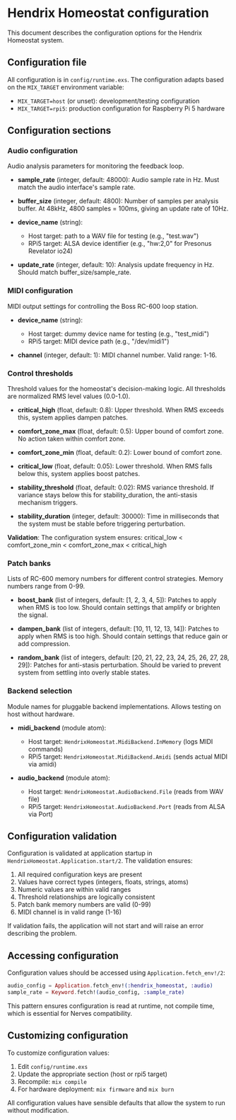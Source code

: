 # Hendrix Homeostat configuration

This document describes the configuration options for the Hendrix Homeostat system.

## Configuration file

All configuration is in `config/runtime.exs`. The configuration adapts based on the `MIX_TARGET` environment variable:

- `MIX_TARGET=host` (or unset): development/testing configuration
- `MIX_TARGET=rpi5`: production configuration for Raspberry Pi 5 hardware

## Configuration sections

### Audio configuration

Audio analysis parameters for monitoring the feedback loop.

- **sample_rate** (integer, default: 48000): Audio sample rate in Hz. Must match the audio interface's sample rate.

- **buffer_size** (integer, default: 4800): Number of samples per analysis buffer. At 48kHz, 4800 samples = 100ms, giving an update rate of 10Hz.

- **device_name** (string):
  - Host target: path to a WAV file for testing (e.g., "test.wav")
  - RPi5 target: ALSA device identifier (e.g., "hw:2,0" for Presonus Revelator io24)

- **update_rate** (integer, default: 10): Analysis update frequency in Hz. Should match buffer_size/sample_rate.

### MIDI configuration

MIDI output settings for controlling the Boss RC-600 loop station.

- **device_name** (string):
  - Host target: dummy device name for testing (e.g., "test_midi")
  - RPi5 target: MIDI device path (e.g., "/dev/midi1")

- **channel** (integer, default: 1): MIDI channel number. Valid range: 1-16.

### Control thresholds

Threshold values for the homeostat's decision-making logic. All thresholds are normalized RMS level values (0.0-1.0).

- **critical_high** (float, default: 0.8): Upper threshold. When RMS exceeds this, system applies dampen patches.

- **comfort_zone_max** (float, default: 0.5): Upper bound of comfort zone. No action taken within comfort zone.

- **comfort_zone_min** (float, default: 0.2): Lower bound of comfort zone.

- **critical_low** (float, default: 0.05): Lower threshold. When RMS falls below this, system applies boost patches.

- **stability_threshold** (float, default: 0.02): RMS variance threshold. If variance stays below this for stability_duration, the anti-stasis mechanism triggers.

- **stability_duration** (integer, default: 30000): Time in milliseconds that the system must be stable before triggering perturbation.

**Validation**: The configuration system ensures: critical_low < comfort_zone_min < comfort_zone_max < critical_high

### Patch banks

Lists of RC-600 memory numbers for different control strategies. Memory numbers range from 0-99.

- **boost_bank** (list of integers, default: [1, 2, 3, 4, 5]): Patches to apply when RMS is too low. Should contain settings that amplify or brighten the signal.

- **dampen_bank** (list of integers, default: [10, 11, 12, 13, 14]): Patches to apply when RMS is too high. Should contain settings that reduce gain or add compression.

- **random_bank** (list of integers, default: [20, 21, 22, 23, 24, 25, 26, 27, 28, 29]): Patches for anti-stasis perturbation. Should be varied to prevent system from settling into overly stable states.

### Backend selection

Module names for pluggable backend implementations. Allows testing on host without hardware.

- **midi_backend** (module atom):
  - Host target: `HendrixHomeostat.MidiBackend.InMemory` (logs MIDI commands)
  - RPi5 target: `HendrixHomeostat.MidiBackend.Amidi` (sends actual MIDI via amidi)

- **audio_backend** (module atom):
  - Host target: `HendrixHomeostat.AudioBackend.File` (reads from WAV file)
  - RPi5 target: `HendrixHomeostat.AudioBackend.Port` (reads from ALSA via Port)

## Configuration validation

Configuration is validated at application startup in `HendrixHomeostat.Application.start/2`. The validation ensures:

1. All required configuration keys are present
2. Values have correct types (integers, floats, strings, atoms)
3. Numeric values are within valid ranges
4. Threshold relationships are logically consistent
5. Patch bank memory numbers are valid (0-99)
6. MIDI channel is in valid range (1-16)

If validation fails, the application will not start and will raise an error describing the problem.

## Accessing configuration

Configuration values should be accessed using `Application.fetch_env!/2`:

```elixir
audio_config = Application.fetch_env!(:hendrix_homeostat, :audio)
sample_rate = Keyword.fetch!(audio_config, :sample_rate)
```

This pattern ensures configuration is read at runtime, not compile time, which is essential for Nerves compatibility.

## Customizing configuration

To customize configuration values:

1. Edit `config/runtime.exs`
2. Update the appropriate section (host or rpi5 target)
3. Recompile: `mix compile`
4. For hardware deployment: `mix firmware` and `mix burn`

All configuration values have sensible defaults that allow the system to run without modification.
